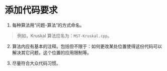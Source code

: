 # 添加代码要求

1. 每种算法用“问题-算法”的方式命名。

> 例如，Kruskal 算法应名为：`MST-Kruskal.cpp`。

2. 算法内应有基本的注释。包括但不限于：如何更改某处位置使得这份代码可以解决其它问题，这个位置的应用限制等。

3. 尽量符合大众代码习惯。
